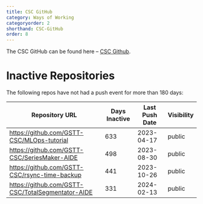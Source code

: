 ```yaml
---
title: CSC GitHub
category: Ways of Working
categoryorder: 2
shorthand: CSC-GitHub
order: 8
---
```


The CSC GitHub can be found here – <a href="https://github.com/GSTT-CSC/">CSC Github</a>.

# Inactive Repositories

The following repos have not had a push event for more than 180 days:

| Repository URL | Days Inactive | Last Push Date | Visibility |
| --- | --- | --- | --- |
| https://github.com/GSTT-CSC/MLOps-tutorial | 633 | 2023-04-17 | public |
| https://github.com/GSTT-CSC/SeriesMaker-AIDE | 498 | 2023-08-30 | public |
| https://github.com/GSTT-CSC/rsync-time-backup | 441 | 2023-10-26 | public |
| https://github.com/GSTT-CSC/TotalSegmentator-AIDE | 331 | 2024-02-13 | public |
